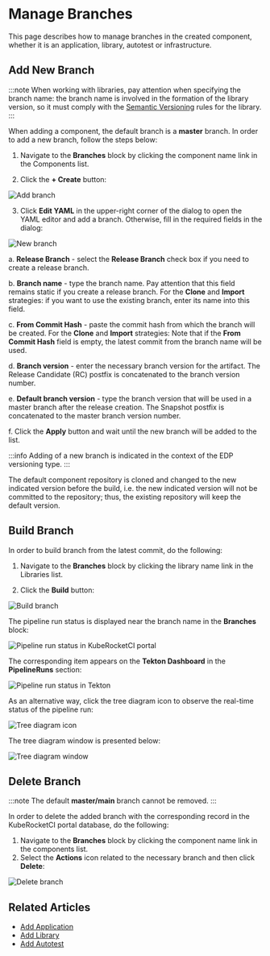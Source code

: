 # Manage Branches

This page describes how to manage branches in the created component, whether it is an application, library, autotest or infrastructure.

## Add New Branch

:::note
    When working with libraries, pay attention when specifying the branch name: the branch name is involved in the formation of the library version, so it must comply with the [Semantic Versioning](https://semver.org/) rules for the library.
:::

When adding a component, the default branch is a **master** branch. In order to add a new branch, follow the steps below:

1. Navigate to the **Branches** block by clicking the component name link in the Components list.

2. Click the **+ Create** button:

  ![Add branch](../assets/user-guide/edp-portal-addbranch1.png "Add branch")

3. Click **Edit YAML** in the upper-right corner of the dialog to open the YAML editor and add a branch. Otherwise, fill in the required fields in the dialog:

  ![New branch](../assets/user-guide/edp-portal-create-new-branch.png "New branch")

  a. **Release Branch** - select the **Release Branch** check box if you need to create a release branch.

  b. **Branch name** - type the branch name. Pay attention that this field remains static if you create a release branch. For the **Clone** and **Import** strategies: if you want to use the existing branch, enter its name into this field.

  c. **From Commit Hash** - paste the commit hash from which the branch will be created. For the **Clone** and **Import** strategies: Note that if the **From Commit Hash** field is empty, the latest commit from the branch name will be used.

  d. **Branch version** - enter the necessary branch version for the artifact. The Release Candidate (RC) postfix is concatenated to the branch version number.

  e. **Default branch version** - type the branch version that will be used in a master branch after the release creation. The Snapshot postfix is concatenated to the master branch version number.

  f. Click the **Apply** button and wait until the new branch will be added to the list.

  :::info
    Adding of a new branch is indicated in the context of the EDP versioning type.
  :::

The default component repository is cloned and changed to the new indicated version before the build, i.e. the new indicated version will not be committed to the repository; thus, the existing repository will keep the default version.

## Build Branch

In order to build branch from the latest commit, do the following:

1. Navigate to the **Branches** block by clicking the library name link in the Libraries list.

2. Click the **Build** button:

  ![Build branch](../assets/user-guide/edp-portal-build-branch.png "Build branch")

The pipeline run status is displayed near the branch name in the **Branches** block:

  ![Pipeline run status in KubeRocketCI portal](../assets/user-guide/edp-portal-pipeline-run-status.png "Pipeline run status in KubeRocketCI portal")

The corresponding item appears on the **Tekton Dashboard** in the **PipelineRuns** section:

  ![Pipeline run status in Tekton](../assets/user-guide/edp-portal-pipeline-run-status-in-tekton.png "Pipeline run status in Tekton")

As an alternative way, click the tree diagram icon to observe the real-time status of the pipeline run:

  ![Tree diagram icon](../assets/user-guide/tree-diagram-icon.png "Tree diagram icon")

The tree diagram window is presented below:

  ![Tree diagram window](../assets/user-guide/tree-diagram-window.png "Tree diagram window")

## Delete Branch

:::note
  The default **master/main** branch cannot be removed.
:::

In order to delete the added branch with the corresponding record in the KubeRocketCI portal database, do the following:

1. Navigate to the **Branches** block by clicking the component name link in the components list.
2. Select the **Actions** icon related to the necessary branch and then click **Delete**:

  ![Delete branch](../assets/user-guide/edp-portal-delete-branch.png "Delete branch")

## Related Articles

* [Add Application](../user-guide/add-application.md)
* [Add Library](../user-guide/add-library.md)
* [Add Autotest](../user-guide/add-autotest.md)
